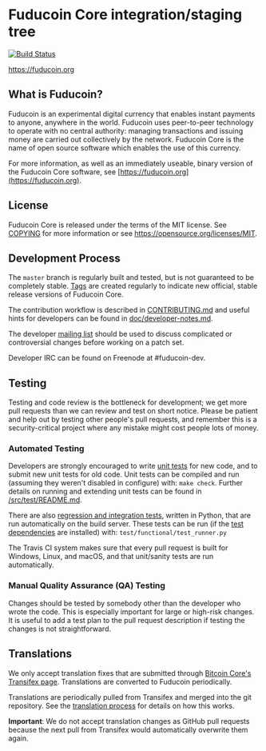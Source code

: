 Fuducoin Core integration/staging tree
=====================================

[![Build Status](https://travis-ci.org/fuducoin-project/fuducoin.svg?branch=master)](https://travis-ci.org/fuducoin-project/fuducoin)

https://fuducoin.org

What is Fuducoin?
----------------

Fuducoin is an experimental digital currency that enables instant payments to
anyone, anywhere in the world. Fuducoin uses peer-to-peer technology to operate
with no central authority: managing transactions and issuing money are carried
out collectively by the network. Fuducoin Core is the name of open source
software which enables the use of this currency.

For more information, as well as an immediately useable, binary version of
the Fuducoin Core software, see [https://fuducoin.org](https://fuducoin.org).

License
-------

Fuducoin Core is released under the terms of the MIT license. See [COPYING](COPYING) for more
information or see https://opensource.org/licenses/MIT.

Development Process
-------------------

The `master` branch is regularly built and tested, but is not guaranteed to be
completely stable. [Tags](https://github.com/fuducoin-project/fuducoin/tags) are created
regularly to indicate new official, stable release versions of Fuducoin Core.

The contribution workflow is described in [CONTRIBUTING.md](CONTRIBUTING.md)
and useful hints for developers can be found in [doc/developer-notes.md](doc/developer-notes.md).

The developer [mailing list](https://groups.google.com/forum/#!forum/fuducoin-dev)
should be used to discuss complicated or controversial changes before working
on a patch set.

Developer IRC can be found on Freenode at #fuducoin-dev.

Testing
-------

Testing and code review is the bottleneck for development; we get more pull
requests than we can review and test on short notice. Please be patient and help out by testing
other people's pull requests, and remember this is a security-critical project where any mistake might cost people
lots of money.

### Automated Testing

Developers are strongly encouraged to write [unit tests](src/test/README.md) for new code, and to
submit new unit tests for old code. Unit tests can be compiled and run
(assuming they weren't disabled in configure) with: `make check`. Further details on running
and extending unit tests can be found in [/src/test/README.md](/src/test/README.md).

There are also [regression and integration tests](/test), written
in Python, that are run automatically on the build server.
These tests can be run (if the [test dependencies](/test) are installed) with: `test/functional/test_runner.py`

The Travis CI system makes sure that every pull request is built for Windows, Linux, and macOS, and that unit/sanity tests are run automatically.

### Manual Quality Assurance (QA) Testing

Changes should be tested by somebody other than the developer who wrote the
code. This is especially important for large or high-risk changes. It is useful
to add a test plan to the pull request description if testing the changes is
not straightforward.

Translations
------------

We only accept translation fixes that are submitted through [Bitcoin Core's Transifex page](https://www.transifex.com/projects/p/bitcoin/).
Translations are converted to Fuducoin periodically.

Translations are periodically pulled from Transifex and merged into the git repository. See the
[translation process](doc/translation_process.md) for details on how this works.

**Important**: We do not accept translation changes as GitHub pull requests because the next
pull from Transifex would automatically overwrite them again.
